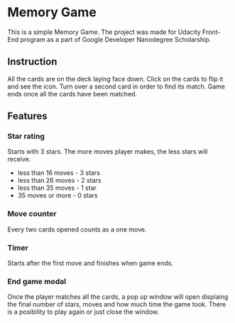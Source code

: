 # Memory Game 

This is a simple Memory Game. The project was made for Udacity Front-End program as a part of Google Developer Nanodegree Scholarship.

## Instruction

All the cards are on the deck laying face down. Click on the cards to flip it and see the icon. Turn over a second card in order to find its match. Game ends once all the cards have been matched.

## Features

### Star rating
Starts with 3 stars. The more moves player makes, the less stars will receive.
- less than 16 moves - 3 stars
- less than 26 moves - 2 stars
- less than 35 moves - 1 star
- 35 moves or more - 0 stars

### Move counter
Every two cards opened counts as a one move.

### Timer
Starts after the first move and finishes when game ends.

### End game modal
Once the player matches all the cards, a pop up window will open displaing the final number of stars, moves and how much time the game took. There is a posibility to play again or just close the window.
